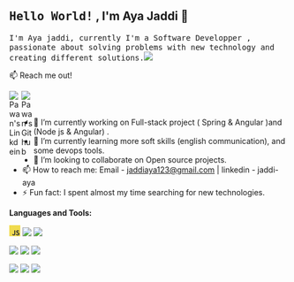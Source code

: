 ## <samp>Hello World!</samp> , I'm Aya Jaddi 👋


<samp> I'm Aya jaddi, currently I'm a Software Developper , passionate about solving problems with new technology and creating different solutions.</samp><img src="https://media.giphy.com/media/WUlplcMpOCEmTGBtBW/giphy.gif" width="24">




:mailbox: Reach me out!


<a href="https://www.linkedin.com/in/jaddi-aya/">
  <img align="left" alt="Pawan's Linkdein" width="22px" src="https://cdn.jsdelivr.net/npm/simple-icons@v3/icons/linkedin.svg" />
</a>
<a href="https://github.com/Ayajaddi">
  <img align="left" alt="Pawan's Github" width="22px" src="https://cdn.jsdelivr.net/npm/simple-icons@v3/icons/github.svg" />
</a>



<br/>
<br/>



- 🔭 I’m currently working on Full-stack project ( Spring & Angular )and (Node js & Angular) .
- 🌱 I’m currently learning more soft skills (english communication), and some devops tools.
- 👯 I’m looking to collaborate on Open source projects.
- 📫 How to reach me: Email - jaddiaya123@gmail.com | linkedin - jaddi-aya
- ⚡ Fun fact: I spent almost my time searching for new technologies.



**Languages and Tools:**  

<code><img height="20" src="https://raw.githubusercontent.com/github/explore/80688e429a7d4ef2fca1e82350fe8e3517d3494d/topics/javascript/javascript.png"></code>
<code><img height="20" src="https://upload.wikimedia.org/wikipedia/commons/thumb/8/82/Devicon-html5-plain.svg/640px-Devicon-html5-plain.svg.png"></code>
<code><img height="20" src="https://upload.wikimedia.org/wikipedia/commons/thumb/d/d5/CSS3_logo_and_wordmark.svg/640px-CSS3_logo_and_wordmark.svg.png"></code>

<code><img height="20" src="https://miro.medium.com/max/8642/1*iIXOmGDzrtTJmdwbn7cGMw.png"></code>
<code><img height="20" src="https://pbs.twimg.com/profile_images/1235870003292856320/iRG4_ojf_400x400.png"></code>
<code><img height="20" src="https://upload.wikimedia.org/wikipedia/commons/thumb/c/cf/Angular_full_color_logo.svg/1200px-Angular_full_color_logo.svg.png"></code>

<code><img height="20" src="https://upload.wikimedia.org/wikipedia/commons/thumb/d/d9/Node.js_logo.svg/294px-Node.js_logo.svg.png"></code>
<code><img height="20" src="https://upload.wikimedia.org/wikipedia/commons/thumb/3/32/Mongo-db-logo.png/640px-Mongo-db-logo.png"></code>
<code><img height="20" src="https://upload.wikimedia.org/wikipedia/commons/thumb/0/0a/MySQL_textlogo.svg/640px-MySQL_textlogo.svg.png"></code>



